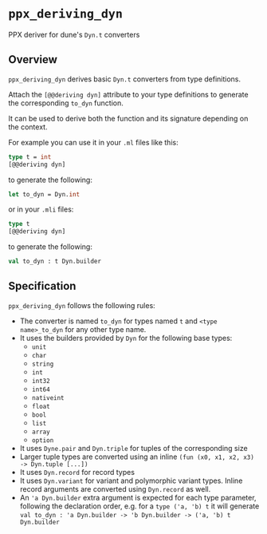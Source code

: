 # `ppx_deriving_dyn`

PPX deriver for dune's `Dyn.t` converters

## Overview

`ppx_deriving_dyn` derives basic `Dyn.t` converters from type definitions.

Attach the `[@@deriving dyn]` attribute to your type definitions to generate
the corresponding `to_dyn` function.

It can be used to derive both the function and its signature depending on the
context.

For example you can use it in your `.ml` files like this:
```ocaml
type t = int
[@@deriving dyn]
```

to generate the following:
```ocaml
let to_dyn = Dyn.int
```

or in your `.mli` files:
```ocaml
type t
[@@deriving dyn]
```

to generate the following:
```ocaml
val to_dyn : t Dyn.builder
```

## Specification

`ppx_deriving_dyn` follows the following rules:
- The converter is named `to_dyn` for types named `t` and `<type name>_to_dyn`
  for any other type name.
- It uses the builders provided by `Dyn` for the following base types:
    + `unit`
    + `char`
    + `string`
    + `int`
    + `int32`
    + `int64`
    + `nativeint`
    + `float`
    + `bool`
    + `list`
    + `array`
    + `option`
- It uses `Dyne.pair` and `Dyn.triple` for tuples of the corresponding size
- Larger tuple types are converted using an inline
   `(fun (x0, x1, x2, x3) -> Dyn.tuple [...])`
- It uses `Dyn.record` for record types
- It uses `Dyn.variant` for variant and polymorphic variant types. Inline record
  arguments are converted using `Dyn.record` as well.
- An `'a Dyn.builder` extra argument is expected for each type parameter,
  following the declaration order, e.g. for a `type ('a, 'b) t` it will generate
  `val to_dyn : 'a Dyn.builder -> 'b Dyn.builder -> ('a, 'b) t Dyn.builder` 
